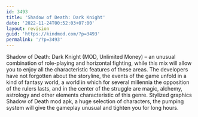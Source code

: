 ```yaml
---
id: 3493
title: 'Shadow of Death: Dark Knight'
date: '2022-11-24T00:52:03+07:00'
layout: revision
guid: 'https://kindmod.com/?p=3493'
permalink: '/?p=3493'
---
```


Shadow of Death: Dark Knight (MOD, Unlimited Money) – an unusual combination of role-playing and horizontal fighting, while this mix will allow you to enjoy all the characteristic features of these areas. The developers have not forgotten about the storyline, the events of the game unfold in a kind of fantasy world, a world in which for several millennia the opposition of the rulers lasts, and in the center of the struggle are magic, alchemy, astrology and other elements characteristic of this genre. Stylized graphics Shadow of Death mod apk, a huge selection of characters, the pumping system will give the gameplay unusual and tighten you for long hours.